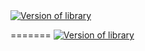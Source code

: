 <a href="https://search.maven.org/search?q=io.github.madmaximuus.persian:persian">
     <img alt="Version of library" src="https://img.shields.io/maven-central/v/io.github.madmaximuus.persian/persian.svg?label=Maven%20Central">
   </a>

=======
<a href="https://search.maven.org/search?q=io.github.madmaximuus.persian:persian">
     <img alt="Version of library" src="https://img.shields.io/maven-central/v/io.github.madmaximuus.persian/persian.svg?label=Maven%20Central">
   </a>